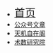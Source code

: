 * [<font size=5>首页</font>](/)
* [公众号文章](/wemedia/)
* [天机自在阁](/wemedia/天机自在阁/)
* [术数研究院](/wemedia/术数研究院/)